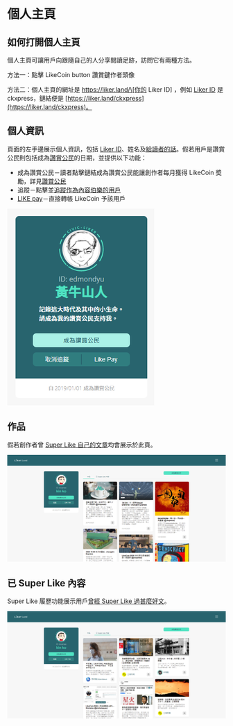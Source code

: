 # 個人主頁

## 如何打開個人主頁

個人主頁可讓用戶向跟隨自己的人分享閱讀足跡，訪問它有兩種方法。

方法一：點擊 LikeCoin button 讚賞鍵作者頭像

方法二：個人主頁的網址是 https://liker.land/\[你的 Liker ID\] ，例如 [Liker ID](https://docs.like.co/v/zh/user-guide/liker-id) 是 ckxpress，鏈結便是 [https://liker.land/ckxpress](https://liker.land/ckxpress)。

## 個人資訊

頁面的左手邊展示個人資訊，包括 [Liker ID](https://docs.like.co/v/zh/user-guide/liker-id)、姓名及[給讀者的話](https://docs.like.co/v/zh/user-guide/creator/creators-pitch)。假若用戶是讚賞公民則包括成為[讚賞公民](https://docs.like.co/v/zh/user-guide/civic-liker)的日期，並提供以下功能：

* 成為讚賞公民－讀者點擊鏈結成為讚賞公民能讓創作者每月獲得 LikeCoin 奬勵，詳見[讚賞公民](https://docs.like.co/v/zh/user-guide/civic-liker)
* 追蹤－點擊並[追蹤作為內容伯樂的用戶](https://docs.like.co/v/zh/user-guide/reader/today-headline#zhui-zong-nei-rong-bo-lao)
* [LIKE pay](https://docs.like.co/v/zh/user-guide/likecoin-token/like-pay)－直接轉帳 LikeCoin 予該用戶

![](../../.gitbook/assets/likerid-avatar.png)

## 作品

假若創作者曾 [Super Like 自己的文章](https://docs.like.co/v/zh/user-guide/reader/superlike#shi-yong-fang-fa)均會展示於此頁。

![](../../.gitbook/assets/portfolio-page-1.png)

## 已 Super Like 內容

Super Like 履歷功能展示用戶[曾經 Super Like 過甚麼好文](https://docs.like.co/v/zh/user-guide/reader/superlike#super-like-lv-li)。

![](../../.gitbook/assets/portfolio-page-2.png)

